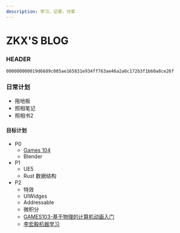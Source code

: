 ```yaml
---
description: 学习，记录，分享
---
```

# ZKX'S BLOG

### HEADER

`000000000019d6689c085ae165831e934ff763ae46a2a6c172b3f1b60a8ce26f`

### 日常计划

* 拖地板
* 照相笔记
* 照相书2

#### 目标计划

- P0
  - [Games 104](https://www.bilibili.com/video/BV12Z4y1B7th)
  - Blender
- P1
  - UE5
  - Rust 数据结构
- P2
  - 特效
  - UIWidges
  - Addressable
  - 微积分
  - [GAMES103-基于物理的计算机动画入门](https://www.bilibili.com/video/BV12Q4y1S73g)
  - [李宏毅机器学习](https://www.bilibili.com/video/BV1JE411g7XF)
